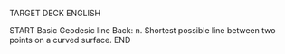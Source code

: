 TARGET DECK
ENGLISH

START
Basic
Geodesic line
Back: n. Shortest possible line between two points on a curved surface.
END

